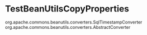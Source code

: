 # TestBeanUtilsCopyProperties
org.apache.commons.beanutils.converters.SqlTimestampConverter
org.apache.commons.beanutils.converters.AbstractConverter
